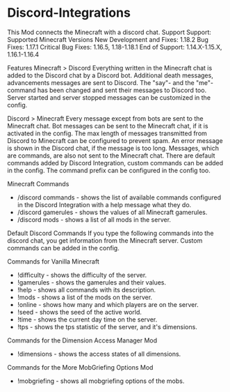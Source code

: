 # Discord-Integrations
This Mod connects the Minecraft with a discord chat.
Support
Support: Supported Minecraft Versions
New Development and Fixes: 1.18.2
Bug Fixes: 1.17.1
Critical Bug Fixes: 1.16.5, 1.18-1.18.1
End of Support: 1.14.X-1.15.X, 1.16.1-1.16.4

Features
Minecraft > Discord
Everything written in the Minecraft chat is added to the Discord chat by a Discord bot.
Additional death messages, advancements messages are sent to Discord.
The "say"- and the "me"-command has been changed and sent their messages to Discord too.
Server started and server stopped messages can be customized in the config.

Discord > Minecraft
Every message except from bots are sent to the Minecraft chat.
Bot messages can be sent to the Minecraft chat, if it is activated in the config.
The max length of messages transmitted from Discord to Minecraft can be configured to prevent spam. An error message is shown in the Discord chat, if the message is too long.
Messages, which are commands, are also not sent to the Minecraft chat.
There are default commands added by Discord Integration, custom commands can be added in the config. The command prefix can be configured in the config too.

Minecraft Commands
- /discord commands - shows the list of available commands configured in the Discord Integration with a help message what they do.
- /discord gamerules - shows the values of all Minecraft gamerules.
- /discord mods - shows a list of all mods in the server.

Default Discord Commands
If you type the following commands into the discord chat, you get information from the Minecraft server.
Custom commands can be added in the config.

Commands for Vanilla Minecraft
- !difficulty - shows the difficulty of the server.
- !gamerules - shows the gamerules and their values.
- !help - shows all commands with its description.
- !mods - shows a list of the mods on the server.
- !online - shows how many and which players are on the server.
- !seed - shows the seed of the active world.
- !time - shows the current day time on the server.
- !tps - shows the tps statistic of the server, and it's dimensions.

Commands for the Dimension Access Manager Mod
- !dimensions - shows the access states of all dimensions.

Commands for the More MobGriefing Options Mod
- !mobgriefing - shows all mobgriefing options of the mobs.
